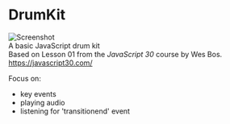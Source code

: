 # DrumKit

![Screenshot](https://imgur.com/36GezI8)<br>
A basic JavaScript drum kit <br>
Based on Lesson 01 from the <em>JavaScript 30</em> course by Wes Bos.<br>
https://javascript30.com/

Focus on:
- key events
- playing audio
- listening for 'transitionend' event


